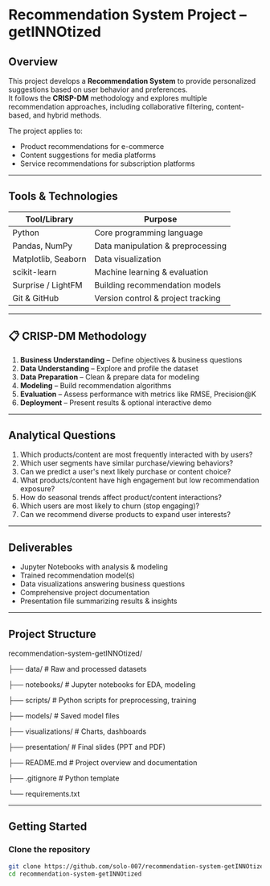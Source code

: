 # Recommendation System Project – getINNOtized

## Overview
This project develops a **Recommendation System** to provide personalized suggestions based on user behavior and preferences.  
It follows the **CRISP-DM** methodology and explores multiple recommendation approaches, including collaborative filtering, content-based, and hybrid methods.

The project applies to:
- Product recommendations for e-commerce
- Content suggestions for media platforms
- Service recommendations for subscription platforms

---

## Tools & Technologies
| Tool/Library         | Purpose |
|----------------------|---------|
| Python               | Core programming language |
| Pandas, NumPy        | Data manipulation & preprocessing |
| Matplotlib, Seaborn  | Data visualization |
| scikit-learn         | Machine learning & evaluation |
| Surprise / LightFM   | Building recommendation models |
| Git & GitHub         | Version control & project tracking |

---

## 📋 CRISP-DM Methodology
1. **Business Understanding** – Define objectives & business questions
2. **Data Understanding** – Explore and profile the dataset
3. **Data Preparation** – Clean & prepare data for modeling
4. **Modeling** – Build recommendation algorithms
5. **Evaluation** – Assess performance with metrics like RMSE, Precision@K
6. **Deployment** – Present results & optional interactive demo

---

## Analytical Questions
1. Which products/content are most frequently interacted with by users?
2. Which user segments have similar purchase/viewing behaviors?
3. Can we predict a user's next likely purchase or content choice?
4. What products/content have high engagement but low recommendation exposure?
5. How do seasonal trends affect product/content interactions?
6. Which users are most likely to churn (stop engaging)?
7. Can we recommend diverse products to expand user interests?

---

## Deliverables
- Jupyter Notebooks with analysis & modeling
- Trained recommendation model(s)
- Data visualizations answering business questions
- Comprehensive project documentation
- Presentation file summarizing results & insights

---

## Project Structure

recommendation-system-getINNOtized/

├── data/                  # Raw and processed datasets

├── notebooks/             # Jupyter notebooks for EDA, modeling

├── scripts/               # Python scripts for preprocessing, training

├── models/                # Saved model files

├── visualizations/        # Charts, dashboards

├── presentation/          # Final slides (PPT and PDF)

├── README.md              # Project overview and documentation

├── .gitignore             # Python template

└── requirements.txt


---

## Getting Started
### Clone the repository
```bash
git clone https://github.com/solo-007/recommendation-system-getINNOtized.git
cd recommendation-system-getINNOtized
